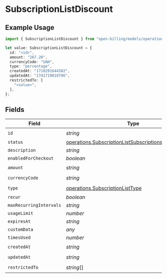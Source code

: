 # SubscriptionListDiscount

## Example Usage

```typescript
import { SubscriptionListDiscount } from "open-billing/models/operations";

let value: SubscriptionListDiscount = {
  id: "<id>",
  amount: "267.20",
  currencyCode: "UAH",
  type: "percentage",
  createdAt: "1710291644382",
  updatedAt: "1741719018796",
  restrictedTo: [
    "<value>",
  ],
};
```

## Fields

| Field                                                                                                                            | Type                                                                                                                             | Required                                                                                                                         | Description                                                                                                                      |
| -------------------------------------------------------------------------------------------------------------------------------- | -------------------------------------------------------------------------------------------------------------------------------- | -------------------------------------------------------------------------------------------------------------------------------- | -------------------------------------------------------------------------------------------------------------------------------- |
| `id`                                                                                                                             | *string*                                                                                                                         | :heavy_check_mark:                                                                                                               | N/A                                                                                                                              |
| `status`                                                                                                                         | [operations.SubscriptionListSubscriptionsResponseStatus](../../models/operations/subscriptionlistsubscriptionsresponsestatus.md) | :heavy_minus_sign:                                                                                                               | N/A                                                                                                                              |
| `description`                                                                                                                    | *string*                                                                                                                         | :heavy_minus_sign:                                                                                                               | N/A                                                                                                                              |
| `enabledForCheckout`                                                                                                             | *boolean*                                                                                                                        | :heavy_minus_sign:                                                                                                               | N/A                                                                                                                              |
| `amount`                                                                                                                         | *string*                                                                                                                         | :heavy_check_mark:                                                                                                               | N/A                                                                                                                              |
| `currencyCode`                                                                                                                   | *string*                                                                                                                         | :heavy_check_mark:                                                                                                               | N/A                                                                                                                              |
| `type`                                                                                                                           | [operations.SubscriptionListType](../../models/operations/subscriptionlisttype.md)                                               | :heavy_check_mark:                                                                                                               | N/A                                                                                                                              |
| `recur`                                                                                                                          | *boolean*                                                                                                                        | :heavy_minus_sign:                                                                                                               | N/A                                                                                                                              |
| `maxRecurringIntervals`                                                                                                          | *string*                                                                                                                         | :heavy_minus_sign:                                                                                                               | N/A                                                                                                                              |
| `usageLimit`                                                                                                                     | *number*                                                                                                                         | :heavy_minus_sign:                                                                                                               | N/A                                                                                                                              |
| `expiresAt`                                                                                                                      | *string*                                                                                                                         | :heavy_minus_sign:                                                                                                               | N/A                                                                                                                              |
| `customData`                                                                                                                     | *any*                                                                                                                            | :heavy_minus_sign:                                                                                                               | N/A                                                                                                                              |
| `timesUsed`                                                                                                                      | *number*                                                                                                                         | :heavy_minus_sign:                                                                                                               | N/A                                                                                                                              |
| `createdAt`                                                                                                                      | *string*                                                                                                                         | :heavy_check_mark:                                                                                                               | N/A                                                                                                                              |
| `updatedAt`                                                                                                                      | *string*                                                                                                                         | :heavy_check_mark:                                                                                                               | N/A                                                                                                                              |
| `restrictedTo`                                                                                                                   | *string*[]                                                                                                                       | :heavy_check_mark:                                                                                                               | N/A                                                                                                                              |